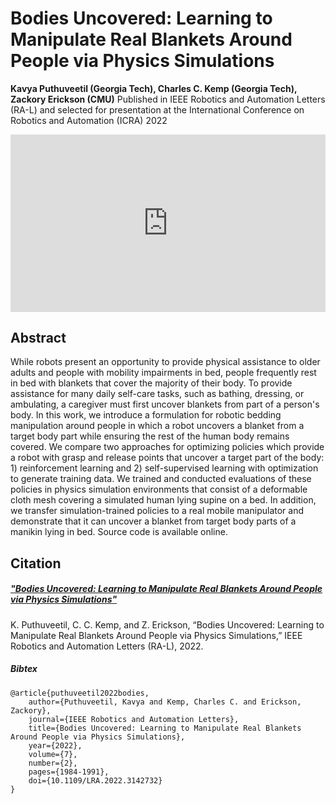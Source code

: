 # Bodies Uncovered: Learning to Manipulate Real Blankets Around People via Physics Simulations
**Kavya Puthuveetil (Georgia Tech), Charles C. Kemp (Georgia Tech), Zackory Erickson (CMU)**
Published in IEEE Robotics and Automation Letters (RA-L) and selected for presentation at the International Conference on Robotics and Automation (ICRA) 2022

<div>
  <div style="position:relative;padding-top:56.25%;">
    <iframe src="https://www.youtube.com/embed/oTO2NqfSAXw" frameborder="0" title="YouTube video player" allow="accelerometer; autoplay; clipboard-write; encrypted-media; gyroscope; picture-in-picture" allowfullscreen
      style="position:absolute;top:0;left:0;width:100%;height:100%;"></iframe>
  </div>
</div>

## Abstract
While robots present an opportunity to provide physical assistance to older adults and people with mobility impairments in bed, people frequently rest in bed with blankets that cover the majority of their body. To provide assistance for many daily self-care tasks, such as bathing, dressing, or ambulating, a caregiver must first uncover blankets from part of a person's body. In this work, we introduce a formulation for robotic bedding manipulation around people in which a robot uncovers a blanket from a target body part while ensuring the rest of the human body remains covered. We compare two approaches for optimizing policies which provide a robot with grasp and release points that uncover a target part of the body: 1) reinforcement learning and 2) self-supervised learning with optimization to generate training data. We trained and conducted evaluations of these policies in physics simulation environments that consist of a deformable cloth mesh covering a simulated human lying supine on a bed. In addition, we transfer simulation-trained policies to a real mobile manipulator and demonstrate that it can uncover a blanket from target body parts of a manikin lying in bed. Source code is available online.


## Citation

##### ["Bodies Uncovered: Learning to Manipulate Real Blankets Around People via Physics Simulations"](https://arxiv.org/abs/2109.04930)

K. Puthuveetil, C. C. Kemp, and Z. Erickson, “Bodies Uncovered: Learning to Manipulate Real Blankets Around People via Physics Simulations,” IEEE Robotics and Automation Letters (RA-L), 2022.

##### Bibtex
```
@article{puthuveetil2022bodies,
    author={Puthuveetil, Kavya and Kemp, Charles C. and Erickson, Zackory},
    journal={IEEE Robotics and Automation Letters}, 
    title={Bodies Uncovered: Learning to Manipulate Real Blankets Around People via Physics Simulations}, 
    year={2022},
    volume={7},
    number={2},
    pages={1984-1991},
    doi={10.1109/LRA.2022.3142732}
}
```

